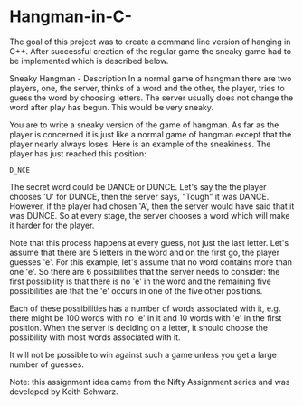 # Hangman-in-C-

The goal of this project was to create a command line version of hanging in C++. After successful creation of the regular game the sneaky game had to be implemented which is described below.

Sneaky Hangman - Description
In a normal game of hangman there are two players, one, the server, thinks of a word and the other, the player, tries to guess the word by choosing letters. The server usually does not change the word after play has begun. This would be very sneaky.

You are to write a sneaky version of the game of hangman. As far as the player is concerned it is just like a normal game of hangman except that the player nearly always loses. Here is an example of the sneakiness. The player has just reached this position:

	D_NCE
The secret word could be DANCE or DUNCE. Let's say the the player chooses 'U' for DUNCE, then the server says, "Tough" it was DANCE. However, if the player had chosen 'A', then the server would have said that it was DUNCE. So at every stage, the server chooses a word which will make it harder for the player.

Note that this process happens at every guess, not just the last letter. Let's assume that there are 5 letters in the word and on the first go, the player guesses 'e'. For this example, let's assume that no word contains more than one 'e'. So there are 6 possibilities that the server needs to consider: the first possibility is that there is no 'e' in the word and the remaining five possibilities are that the 'e' occurs in one of the five other positions.

Each of these possibilities has a number of words associated with it, e.g. there might be 100 words with no 'e' in it and 10 words with 'e' in the first position. When the server is deciding on a letter, it should choose the possibility with most words associated with it.

It will not be possible to win against such a game unless you get a large number of guesses.

Note: this assignment idea came from the Nifty Assignment series and was developed by Keith Schwarz.
